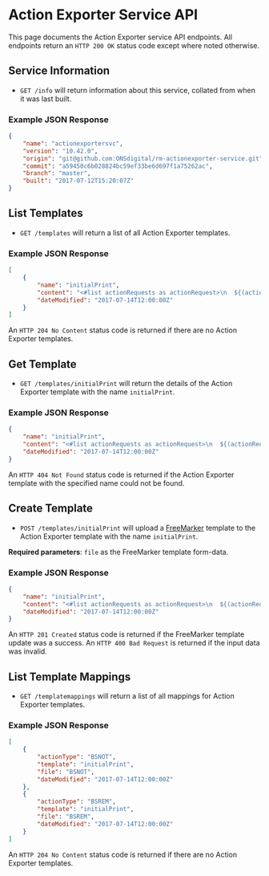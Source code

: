 # Action Exporter Service API
This page documents the Action Exporter service API endpoints. All endpoints return an `HTTP 200 OK` status code except where noted otherwise.

## Service Information
* `GET /info` will return information about this service, collated from when it was last built.

### Example JSON Response
```json
{
    "name": "actionexportersvc",
    "version": "10.42.0",
    "origin": "git@github.com:ONSdigital/rm-actionexporter-service.git",
    "commit": "a59450c6b028824bc59ef33be6d697f1a75262ac",
    "branch": "master",
    "built": "2017-07-12T15:20:07Z"
}
```

## List Templates
* `GET /templates` will return a list of all Action Exporter templates.

### Example JSON Response
```json
[
    {
        "name": "initialPrint",
        "content": "<#list actionRequests as actionRequest>\n  ${(actionRequest.address.sampleUnitRef)!}|${actionRequest.iac?trim}|${(actionRequest.contact.forename?trim)!}|${(actionRequest.contact.emailaddress)!}\n  </#list>",
        "dateModified": "2017-07-14T12:00:00Z"
    }
]
```

An `HTTP 204 No Content` status code is returned if there are no Action Exporter templates.

## Get Template
* `GET /templates/initialPrint` will return the details of the Action Exporter template with the name `initialPrint`.

### Example JSON Response
```json
{
    "name": "initialPrint",
    "content": "<#list actionRequests as actionRequest>\n  ${(actionRequest.address.sampleUnitRef)!}|${actionRequest.iac?trim}|${(actionRequest.contact.forename?trim)!}|${(actionRequest.contact.emailaddress)!}\n  </#list>",
    "dateModified": "2017-07-14T12:00:00Z"
}
```

An `HTTP 404 Not Found` status code is returned if the Action Exporter template with the specified name could not be found.

## Create Template
* `POST /templates/initialPrint` will upload a [FreeMarker](http://freemarker.org/) template to the Action Exporter template with the name `initialPrint`.

**Required parameters**: `file` as the FreeMarker template form-data.

### Example JSON Response
```json
{
    "name": "initialPrint",
    "content": "<#list actionRequests as actionRequest>\n  ${(actionRequest.address.sampleUnitRef)!}|${actionRequest.iac?trim}|${(actionRequest.contact.forename?trim)!}|${(actionRequest.contact.emailaddress)!}\n  </#list>",
    "dateModified": "2017-07-14T12:00:00Z"
}
```

An `HTTP 201 Created` status code is returned if the FreeMarker template update was a success. An `HTTP 400 Bad Request` is returned if the input data was invalid.

## List Template Mappings
* `GET /templatemappings` will return a list of all mappings for Action Exporter templates.

### Example JSON Response
```json
[
    {
        "actionType": "BSNOT",
        "template": "initialPrint",
        "file": "BSNOT",
        "dateModified": "2017-07-14T12:00:00Z"
    },
    {
        "actionType": "BSREM",
        "template": "initialPrint",
        "file": "BSREM",
        "dateModified": "2017-07-14T12:00:00Z"
    }
]
```

An `HTTP 204 No Content` status code is returned if there are no Action Exporter templates.